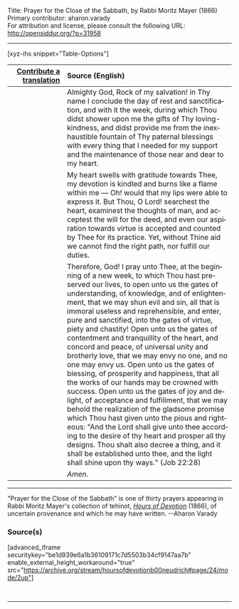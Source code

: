 <html>
<head></head>
<body>
Title: Prayer for the Close of the Sabbath, by Rabbi Moritz Mayer (1866)<br />
Primary contributor: aharon.varady<br />
For attribution and license, please consult the following URL: <a href="http://opensiddur.org/?p=31958">http://opensiddur.org/?p=31958</a>
<p />
<hr />

[xyz-ihs snippet="Table-Options"]<table style="margin-left: auto; margin-right: auto;" class="draggable">
<thead><tr><th id="x" style="text-align: right;"><a href="/contributing/upload/">Contribute a translation</a></th><th style="text-align: left;">Source (English)</th></tr></thead>
<tbody>
<tr><td style="vertical-align:top;" width="25%">
<div class="liturgy" lang="he">

</span></div></td>
 
<td style="vertical-align:top;">
<div class="english" lang="en" style="text-align: left;">
Almighty God, Rock of my salvation! 
in Thy name I conclude the day of rest and sanctification, 
and with it the week, during which Thou didst shower upon me 
the gifts of Thy loving-kindness, 
and didst provide me from the inexhaustible fountain of Thy paternal blessings 
with every thing that I needed for my support 
and the maintenance of those near and dear to my heart. 
</div></td></tr>


<tr><td style="vertical-align:top;">
<div class="liturgy" lang="he">

</span></div></td>

<td style="vertical-align:top;">
<div class="english" lang="en" style="text-align: left;">
My heart swells with gratitude towards Thee, 
my devotion is kindled and burns like a flame within me — 
Oh! would that my lips were able to express it. 
But Thou, O Lord! searchest the heart, 
examinest the thoughts of man, 
and acceptest the will for the deed, 
and even our aspiration towards virtue 
is accepted and counted by Thee for its practice. 
Yet, without Thine aid we cannot find the right path, 
nor fulfill our duties. 
</div></td></tr>


<tr><td style="vertical-align:top;">
<div class="liturgy" lang="he">

</span></div></td>

<td style="vertical-align:top;">
<div class="english" lang="en" style="text-align: left;">
Therefore, God! I pray unto Thee, 
at the beginning of a new week, 
to which Thou hast preserved our lives, 
to open unto us the gates of understanding, of knowledge, and of enlightenment, 
that we may shun evil and sin, all that is immoral useless and reprehensible, 
and enter, pure and sanctified, into the gates of virtue, piety and chastity! 
Open unto us the gates of contentment and tranquillity of the heart, 
and concord and peace, 
of universal unity and brotherly love, 
that we may envy no one, and no one may envy us. 
Open unto us the gates of blessing, 
of prosperity and happiness, 
that all the works of our hands may be crowned with success. 
Open unto us the gates of joy and delight, 
of acceptance and fulfillment, 
that we may behold 
the realization of the gladsome promise 
which Thou hast given unto the pious and righteous: 
"And the Lord shall give unto thee 
according to the desire of thy heart 
and prosper all thy designs. 
Thou shalt also decree a thing, 
and it shall be established unto thee, 
and the light shall shine upon thy ways." <span class="citation">(Job 22:28)</span>
</div></td></tr>


<tr><td style="vertical-align:top;">
<div class="liturgy" lang="he">

</span></div></td>

<td style="vertical-align:top;">
<div class="english" lang="en" style="text-align: left;">
<em>Amen</em>. 
</div></td></tr>
</tbody></table>

<hr />

"Prayer for the Close of the Sabbath" is one of thirty prayers appearing in Rabbi Moritz Mayer's collection of tehinot, <em><a href="/?p=3692">Hours of Devotion</a></em> (1866), of uncertain provenance and which he may have written. --Aharon Varady

<h3>Source(s)</h3>

[advanced_iframe securitykey="be1d939e6a1b36109171c7d5503b34cf9147aa7b" enable_external_height_workaround="true" src="https://archive.org/stream/hoursofdevotionb00neudrich#page/24/mode/2up"]

&nbsp;

<hr />

&nbsp;
</body>
</html>